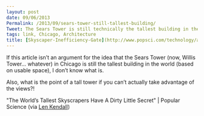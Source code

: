 ```yaml
---
layout: post
date: 09/06/2013
Permalink: /2013/09/sears-tower-still-tallest-building/
Tweet: The Sears Tower is still technically the tallest building in the world in terms of usable space; just saying.
tags: link, Chicago, Architecture
title: [Skyscaper-Inefficiency-Gate](http://www.popsci.com/technology/article/2013-09/worlds-tallest-skyscrapers-have-insane-amount-unoccupied-space)
---
```


<p>If this article isn&#8217;t an argument for the idea that the Sears Tower (now, Willis Tower&#8230; whatever) in Chicago is still the tallest building in the world (based on usable space), I don&#8217;t know what is.</p>

<p>Also, what is the point of a tall tower if you can&#8217;t actually take advantage of the views?!</p>

<p>"The World&#8217;s Tallest Skyscrapers Have A Dirty Little Secret" | Popular Science (via <a href="https://twitter.com/LenKendall/status/375977420051845120" title="Len Kendall - Twitter">Len Kendall</a>)</p>